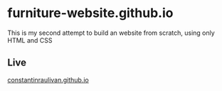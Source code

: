 # furniture-website.github.io
This is my second attempt to build an website from scratch, using only HTML and CSS

## Live
[constantinraulivan.github.io](https://furniture-website.github.io)
